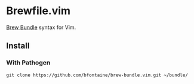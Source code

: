 # Brewfile.vim

[Brew Bundle](https://github.com/Homebrew/homebrew-bundle) syntax for Vim.

## Install

### With Pathogen

    git clone https://github.com/bfontaine/brew-bundle.vim.git ~/bundle/
